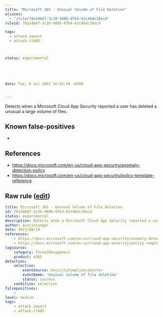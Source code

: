 ```yaml
---
title: "Microsoft 365 - Unusual Volume of File Deletion"
aliases:
  - "/rule/78a34b67-3c39-4886-8fb4-61c46dc18ecd"
ruleid: 78a34b67-3c39-4886-8fb4-61c46dc18ecd

tags:
  - attack.impact
  - attack.t1485



status: experimental





date: Tue, 6 Jul 2021 16:55:54 -0500


---
```


Detects when a Microsoft Cloud App Security reported a user has deleted a unusual a large volume of files.

<!--more-->


## Known false-positives

* <no value>



## References

* https://docs.microsoft.com/en-us/cloud-app-security/anomaly-detection-policy
* https://docs.microsoft.com/en-us/cloud-app-security/policy-template-reference


## Raw rule ([edit](https://github.com/SigmaHQ/sigma/edit/master/rules/cloud/m365/microsoft365_unusual_volume_of_file_deletion.yml))
```yaml
title: Microsoft 365 - Unusual Volume of File Deletion
id: 78a34b67-3c39-4886-8fb4-61c46dc18ecd
status: experimental
description: Detects when a Microsoft Cloud App Security reported a user has deleted a unusual a large volume of files.
author: austinsonger
date: 2021/08/19
references:
    - https://docs.microsoft.com/en-us/cloud-app-security/anomaly-detection-policy
    - https://docs.microsoft.com/en-us/cloud-app-security/policy-template-reference
logsource:
    category: ThreatManagement
    product: m365
detection:
    selection:
        eventSource: SecurityComplianceCenter
        eventName: 'Unusual volume of file deletion'
        status: success
    condition: selection
falsepositives:
    - 
level: medium
tags:
    - attack.impact
    - attack.t1485

```
